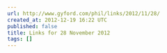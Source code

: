 ```yaml
---
url: http://www.gyford.com/phil/links/2012/11/28/
created_at: 2012-12-19 16:22 UTC
published: false
title: Links for 28 November 2012
tags: []
---
```



